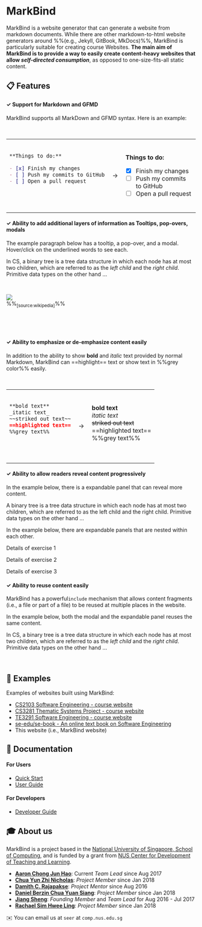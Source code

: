 <link rel="stylesheet" href="{{baseUrl}}/css/main.css">

<include src="./common/header.md" />

<div class="website-content">

# MarkBind

MarkBind is a website generator that can generate a website from markdown documents. While there are other markdown-to-html website generators around %%(e.g., Jekyll, GitBook, MkDocs)%%, MarkBind is particularly suitable for creating course Websites. **The main aim of MarkBind is to provide a way to easily create content-heavy websites that allow _<tooltip content="i.e., the reader can go deeper or get more content as desired">self-directed consumption</tooltip>_**, as opposed to one-size-fits-all static content.  

## :clipboard: Features

#### ✓ Support for Markdown and <tooltip content="GitHub-Flavored Markdown">GFMD</tooltip>

MarkBind supports all MarkDown and GFMD syntax. Here is an example:

<table>
<tr>
  <td>

```markdown
**Things to do:**

- [x] Finish my changes
- [ ] Push my commits to GitHub
- [ ] Open a pull request

```
  </td>
  <td>&nbsp;→&nbsp;</td>
  <td><br>
<tip-box>

**Things to do:**

- [x] Finish my changes
- [ ] Push my commits to GitHub
- [ ] Open a pull request

</tipbox>
  </td>
</tr>
</table>

#### ✓ Ability to add additional layers of information as Tooltips, pop-overs, modals

The example paragraph below has a tooltip, a pop-over, and a modal. Hover/click on the underlined words to see each.

<tip-box>

In <tooltip content="Computer Science">CS</tooltip>, a binary tree is a <trigger for="pop:index-tree">tree data structure</trigger> in which each node has at most two children, which are referred to as the _left child_ and the _right child_. <trigger trigger="click" for="modal:index-primitive">Primitive data types</trigger> on the other hand ...

<popover id="pop:index-tree" title="An example tree data structure" placement="top">
  <div slot="content">

![](https://upload.wikimedia.org/wikipedia/commons/f/f7/Binary_tree.svg)<br>
%%<sub>[source:wikipedia]</sub>%%

  </div>
</popover>

<modal large title="Some examples of primitive data types" id="modal:index-primitive">
  <include src="pages/primitiveDataTypes.md" />
</modal>

</tip-box>

#### ✓ Ability to emphasize or de-emphasize content easily

In addition to the ability to show **bold** and _italic_ text provided by normal Markdown, MarkBind can ==highlight== text or show text in %%grey color%% easily.

<table>
<tr>
  <td>

```markdown
**bold text**
_itatic text_
~~striked out text~~
==highlighted text==
%%grey text%%

```
  </td>
  <td>&nbsp;→&nbsp;</td>
  <td><br>

<tip-box>

**bold text**<br>
_itatic text_<br>
~~striked out text~~<br>
==highlighted text==<br>
%%grey text%%<br>

</tip-box>

  </td>
</tr>
</table>

#### ✓ Ability to allow readers reveal content progressively

In the example below, there is a expandable panel that can reveal more content.

<tip-box>

A binary tree is a tree data structure in which each node has at most two children, which are referred to as the left child and the right child. Primitive data types on the other hand ...

<panel type="seamless" header="%%:bulb: Some example primitive data types%%">
  <include src="pages/primitiveDataTypes.md" />
</panel>

</tip-box>

In the example below, there are expandable panels that are nested within each other.

<tip-box>

<panel type="info" header=":muscle: Exercises" no-close >

  <panel type="danger" header=":exclamation: [Compulsory] Ex 1" no-close >

Details of exercise 1
  </panel>  
  <panel type="warning" header="[Recommended] Ex 2" no-close >

Details of exercise 2
  </panel>  
  <panel type="success" header="[Optional] Ex 23" no-close >

Details of exercise 3
  </panel>
</panel>

</tip-box>


#### ✓ Ability to reuse content easily

MarkBind has a powerful`include` mechanism that allows content fragments (i.e., a file or part of a file) to be reused at multiple places in the website.

In the example below, both the modal and the expandable panel reuses the same content.

<tip-box>

In CS, a binary tree is a tree data structure in which each node has at most two children, which are referred to as the _left child_ and the _right child_. <trigger trigger="click" for="modal:index-primitive2">Primitive data types</trigger> on the other hand ...

<panel type="seamless" header="%%:bulb: Some example primitive data types%%">
  <include src="pages/primitiveDataTypes.md" />
</panel>

<modal large title="Some examples of primitive data types" id="modal:index-primitive2">
  <include src="pages/primitiveDataTypes.md" />
</modal>

</tip-box>

## :bookmark: Examples

Examples of websites built using MarkBind:
* [CS2103 Software Engineering - course website](https://www.comp.nus.edu.sg/~cs2103)
* [CS3281 Thematic Systems Project - course website](https://nus-cs3281.github.io/website/)
* [TE3291 Software Engineering - course website](https://nus-te3201.github.io/website/)
* [se-edu/se-book - An online text book on Software Engineering](https://se-edu.github.io/se-book/)
* This website (i.e., MarkBind website)

## :book: Documentation

#### For Users

* [Quick Start]({{baseUrl}}/sections/userQuickStart.html)
* [User Guide]({{baseUrl}}/userGuide.html)


#### For Developers

* [Developer Guide]({{baseUrl}}/developerGuide.html)

## :mortar_board: About us

MarkBind is a project based in the [National University of Singapore, School of Computing](http://www.comp.nus.edu.sg/), and is funded by a grant from [NUS Center for Development of Teaching and Learning](http://www.cdtl.nus.edu.sg/).

* [**Aaron Chong Jun Hao**](https://github.com/acjh): Current _Team Lead_ since Aug 2017
* [**Chua Yun Zhi Nicholas**](https://github.com/nicholaschuayunzhi): _Project Member_ since Jan 2018
* [**Damith C. Rajapakse**](https://github.com/damithch): _Project Mentor_ since Aug 2016
* [**Daniel Berzin Chua Yuan Siang**](https://github.com/danielbrzn): _Project Member_ since Jan 2018
* [**Jiang Sheng**](https://github.com/Gisonrg): _Founding Member_ and _Team Lead_ for Aug 2016 - Jul 2017
* [**Rachael Sim Hwee Ling**](https://github.com/rachx): _Project Member_ since Jan 2018

:envelope: You can email us at `seer` at `comp.nus.edu.sg`

</div>
